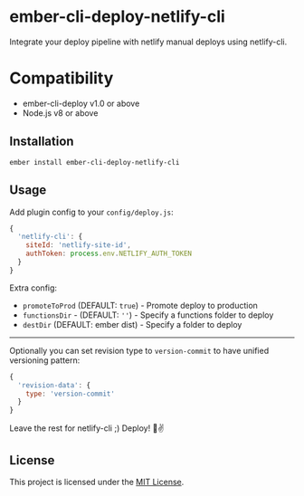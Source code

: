 # ember-cli-deploy-netlify-cli

Integrate your deploy pipeline with netlify manual deploys using netlify-cli.


# Compatibility

* ember-cli-deploy v1.0 or above
* Node.js v8 or above


## Installation

```
ember install ember-cli-deploy-netlify-cli
```


## Usage

Add plugin config to your `config/deploy.js`:
```js
{
  'netlify-cli': {
    siteId: 'netlify-site-id',
    authToken: process.env.NETLIFY_AUTH_TOKEN
  }
}
```

Extra config:

- `promoteToProd` (DEFAULT: `true`) - Promote deploy to production
- `functionsDir` - (DEFAULT: `''`) - Specify a functions folder to deploy
- `destDir` (DEFAULT: ember dist) - Specify a folder to deploy

_____

Optionally you can set revision type to `version-commit` to have unified versioning pattern:
```js
{
  'revision-data': {
    type: 'version-commit'
  }
}
```

Leave the rest for netlify-cli ;) Deploy! 🚀✌️

## License

This project is licensed under the [MIT License](LICENSE.md).

